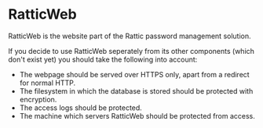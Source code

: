 RatticWeb
=========

RatticWeb is the website part of the Rattic password management solution.

If you decide to use RatticWeb seperately from its other components (which don't exist yet) you should take the following into account:
* The webpage should be served over HTTPS only, apart from a redirect for normal HTTP.
* The filesystem in which the database is stored should be protected with encryption.
* The access logs should be protected.
* The machine which servers RatticWeb should be protected from access.
